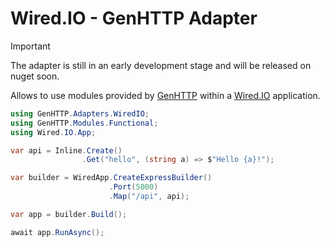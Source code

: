 # Wired.IO - GenHTTP Adapter

> [!IMPORTANT]
> The adapter is still in an early development stage and will be released on nuget soon.

Allows to use modules provided by [GenHTTP](https://genhttp.org) within a
[Wired.IO](https://github.com/MDA2AV/Wired.IO) application.

```csharp
using GenHTTP.Adapters.WiredIO;
using GenHTTP.Modules.Functional;
using Wired.IO.App;

var api = Inline.Create()
                .Get("hello", (string a) => $"Hello {a}!");

var builder = WiredApp.CreateExpressBuilder()
                      .Port(5000)
                      .Map("/api", api);

var app = builder.Build();

await app.RunAsync();
```
